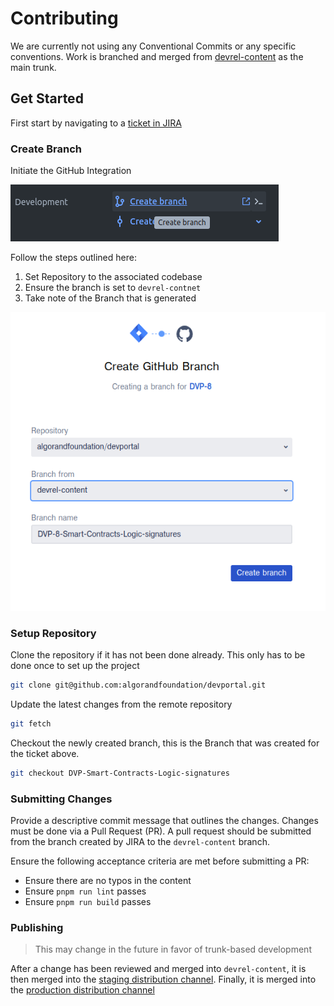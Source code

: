 # Contributing

We are currently not using any Conventional Commits or any specific conventions.
Work is branched and merged from [devrel-content](https://github.com/algorandfoundation/devportal/tree/devrel-content) as the main trunk.

## Get Started

First start by navigating to a [ticket in JIRA](https://algorandfoundation.atlassian.net/jira/your-work)

### Create Branch

Initiate the GitHub Integration

![CreateBranch.png](public/CreateBranch-1.png)

Follow the steps outlined here:

1. Set Repository to the associated codebase
2. Ensure the branch is set to `devrel-contnet`
3. Take note of the Branch that is generated

![CreateBranch-2.png](public/CreateBranch-2.png)


### Setup Repository

Clone the repository if it has not been done already. 
This only has to be done once to set up the project

```bash
git clone git@github.com:algorandfoundation/devportal.git
```

Update the latest changes from the remote repository

```bash
git fetch
```

Checkout the newly created branch, this is the Branch that was created for the ticket above.

```bash
git checkout DVP-Smart-Contracts-Logic-signatures
```

### Submitting Changes

Provide a descriptive commit message that outlines the changes. 
Changes must be done via a Pull Request (PR). 
A pull request should be submitted from the branch created by JIRA to the `devrel-content` branch.

Ensure the following acceptance criteria are met before submitting a PR:

- Ensure there are no typos in the content
- Ensure `pnpm run lint` passes
- Ensure `pnpm run build` passes

### Publishing
> This may change in the future in favor of trunk-based development

After a change has been reviewed and merged into `devrel-content`, 
it is then merged into the [staging distribution channel](https://github.com/algorandfoundation/devportal/tree/staging).
Finally, it is merged into the [production distribution channel](https://github.com/algorandfoundation/devportal/tree/main)

